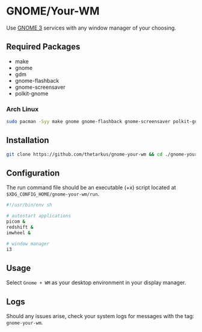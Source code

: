 # GNOME/Your-WM

Use [GNOME 3](https://www.gnome.org/gnome-3/) services with any window manager
of your choosing.

## Required Packages
* make
* gnome
* gdm
* gnome-flashback
* gnome-screensaver
* polkit-gnome

### Arch Linux
```sh
sudo pacman -Syy make gnome gnome-flashback gnome-screensaver polkit-gnome
```

## Installation
```sh
git clone https://github.com/thetarkus/gnome-your-wm && cd ./gnome-your-wm && sudo make install
```

## Configuration
The run command file should be an executable (+x) script located at
`$XDG_CONFIG_HOME/gnome-your-wm/run`.
```sh
#!/usr/bin/env sh

# autostart applications
picom &
redshift &
imwheel &

# window manager
i3
```

## Usage
Select `Gnome + WM` as your desktop environment in your display manager.

## Logs
Should any issues arise, check your system logs for messages with the tag:
`gnome-your-wm`.
